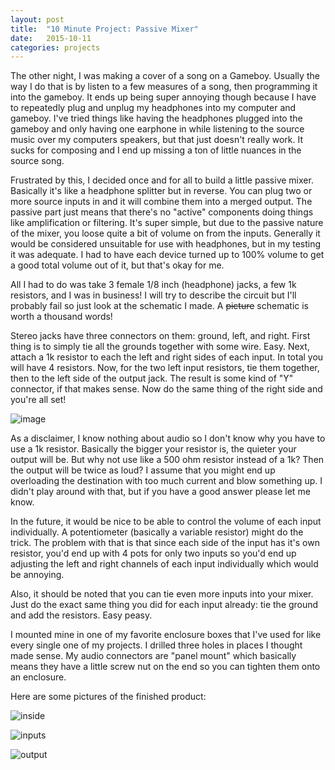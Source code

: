 ```yaml
---
layout: post
title:  "10 Minute Project: Passive Mixer"
date:   2015-10-11
categories: projects
---
```


The other night, I was making a cover of a song on a Gameboy. Usually the way I do that is by listen to a few measures of a song, then programming it into the gameboy. It ends up being super annoying though because I have to repeatedly plug and unplug my headphones into my computer and gameboy. I've tried things like having the headphones plugged into the gameboy and only having one earphone in while listening to the source music over my computers speakers, but that just doesn't really work. It sucks for composing and I end up missing a ton of little nuances in the source song.

Frustrated by this, I decided once and for all to build a little passive mixer. Basically it's like a headphone splitter but in reverse. You can plug two or more source inputs in and it will combine them into a merged output. The passive part just means that there's no "active" components doing things like amplification or filtering. It's super simple, but due to the passive nature of the mixer, you loose quite a bit of volume on from the inputs. Generally it would be considered unsuitable for use with headphones, but in my testing it was adequate. I had to have each device turned up to 100% volume to get a good total volume out of it, but that's okay for me.

All I had to do was take 3 female 1/8 inch (headphone) jacks, a few 1k resistors, and I was in business! I will try to describe the circuit but I'll probably fail so just look at the schematic I made. A <s>picture</s> schematic is worth a thousand words!

Stereo jacks have three connectors on them: ground, left, and right. First thing is to simply tie all the grounds together with some wire. Easy. Next, attach a 1k resistor to each the left and right sides of each input. In total you will have 4 resistors. Now, for the two left input resistors, tie them together, then to the left side of the output jack. The result is some kind of "Y" connector, if that makes sense. Now do the same thing of the right side and you're all set!

![image](http://i.imgur.com/Ni0yIUj.png)

As a disclaimer, I know nothing about audio so I don't know why you have to use a 1k resistor. Basically the bigger your resistor is, the quieter your output will be. But why not use like a 500 ohm resistor instead of a 1k? Then the output will be twice as loud? I assume that you might end up overloading the destination with too much current and blow something up. I didn't play around with that, but if you have a good answer please let me know.

In the future, it would be nice to be able to control the volume of each input individually. A potentiometer (basically a variable resistor) might do the trick. The problem with that is that since each side of the input has it's own resistor, you'd end up with 4 pots for only two inputs so you'd end up adjusting the left and right channels of each input individually which would be annoying.

Also, it should be noted that you can tie even more inputs into your mixer. Just do the exact same thing you did for each input already: tie the ground and add the resistors. Easy peasy.

I mounted mine in one of my favorite enclosure boxes that I've used for like every single one of my projects. I drilled three holes in places I thought made sense. My audio connectors are "panel mount" which basically means they have a little screw nut on the end so you can tighten them onto an enclosure.

Here are some pictures of the finished product:

![inside](http://i.imgur.com/7ZfvXPR.png)

![inputs](http://i.imgur.com/k7AdT9Z.png)

![output](http://i.imgur.com/7A2aANO.png)
